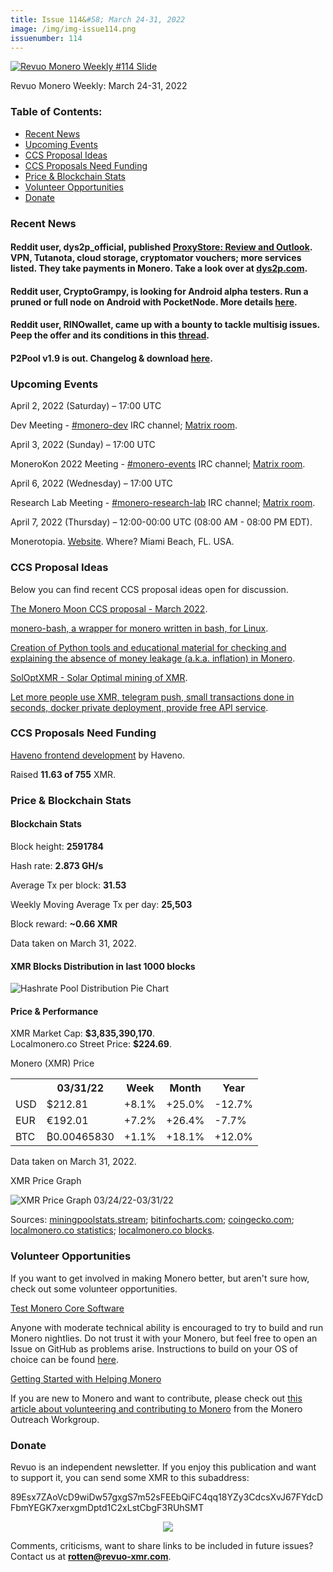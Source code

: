```yaml
---
title: Issue 114&#58; March 24-31, 2022
image: /img/img-issue114.png
issuenumber: 114
---
```

[<img src="/img/img-issue114.png" alt="Revuo Monero Weekly #114 Slide" class="img-lead">](/issue-114.html)

<p class="text-lead">Revuo Monero Weekly: March 24-31, 2022</p>
<!--more-->

<h3>Table of Contents:</h3>
<ul class="contents">
    <li><a href="#news">Recent News</a></li>
    <li><a href="#events">Upcoming Events</a></li>
    <li><a href="#ideas">CCS Proposal Ideas</a></li>
    <li><a href="#proposals">CCS Proposals Need Funding</a></li>
    <li><a href="#stats">Price & Blockchain Stats</a></li>
    <li><a href="#volunteer">Volunteer Opportunities</a></li>
    <li><a href="#donate">Donate</a></li>
</ul>

<h3 id="news">Recent News</h3>

<div class="newsbyte">
    <h4>Reddit user, dys2p_official, published <a href="https://teddit.adminforge.de/r/dys2p/comments/tnrsxc/en_proxystore_review_and_outlook/" target="_blank">ProxyStore: Review and Outlook</a>. VPN, Tutanota, cloud storage, cryptomator vouchers; more services listed. They take payments in Monero. Take a look over at <a href="https://dys2p.com/en/index.html" target="_blank">dys2p.com</a>.</h4>
</div>

<div class="newsbyte">
    <h4>Reddit user, CryptoGrampy, is looking for Android alpha testers. Run a pruned or full node on Android with PocketNode. More details <a href="https://teddit.adminforge.de/r/Monero/comments/tqba4l/android_pocketnode_any_android_users_want_to/" target="_blank">here</a>.</h4>
</div>

<div class="newsbyte">
    <h4>Reddit user, RINOwallet, came up with a bounty to tackle multisig issues. Peep the offer and its conditions in this <a href="https://teddit.adminforge.de/r/Monero/comments/tqj5r6/lets_fix_multisig_rino_offering_10000_completion/" target="_blank">thread</a>.</h4>
</div>

<div class="newsbyte">
    <h4>P2Pool v1.9 is out. Changelog & download <a href="https://github.com/SChernykh/p2pool/releases/tag/v1.9" target="_blank">here</a>.</h4>
</div>

<h3 id="events">Upcoming Events</h3>

<div class="event">
    <p class="date" markdown="1">April 2, 2022 (Saturday) – 17:00 UTC</p>
    <p markdown="1">Dev Meeting - <a href="irc://irc.libera.chat/#monero-dev" target="_blank">#monero-dev</a> IRC channel; <a href="https://matrix.to/#/#monero-dev:monero.social" target="_blank">Matrix room</a>.</p>
</div>

<div class="event">
    <p class="date" markdown="1">April 3, 2022 (Sunday) – 17:00 UTC</p>
    <p markdown="1">MoneroKon 2022 Meeting - <a href="irc://irc.libera.chat/#monero-events" target="_blank">#monero-events</a> IRC channel; <a href="https://matrix.to/#/#monero-events:monero.social" target="_blank">Matrix room</a>.</p>
</div>

<div class="event">
    <p class="date" markdown="1">April 6, 2022 (Wednesday) – 17:00 UTC</p>
    <p markdown="1">Research Lab Meeting - <a href="irc://irc.libera.chat/#monero-research-lab" target="_blank">#monero-research-lab</a> IRC channel; <a href="https://matrix.to/#/#monero-research-lab:monero.social" target="_blank">Matrix room</a>.</p>
</div>

<div class="event">
    <p class="date" markdown="1">April 7, 2022 (Thursday) – 12:00-00:00 UTC (08:00 AM - 08:00 PM EDT).</p>
    <p markdown="1">Monerotopia. <a href="https://monerotopia.com/" target="_blank">Website</a>. Where? Miami Beach, FL. USA.</p>
</div>

<h3 id="ideas">CCS Proposal Ideas</h3>

<p>Below you can find recent CCS proposal ideas open for discussion.</p>

<div class="proposal">
<p><a href="https://repo.getmonero.org/monero-project/ccs-proposals/-/merge_requests/294" target="_blank">The Monero Moon CCS proposal - March 2022</a>.</p>
</div>

<div class="proposal">
<p><a href="https://repo.getmonero.org/monero-project/ccs-proposals/-/merge_requests/297" target="_blank">monero-bash, a wrapper for monero written in bash, for Linux</a>.</p>
</div>

<div class="proposal">
<p><a href="https://repo.getmonero.org/monero-project/ccs-proposals/-/merge_requests/298" target="_blank">Creation of Python tools and educational material for checking and explaining the absence of money leakage (a.k.a. inflation) in Monero</a>.</p>
</div>

<div class="proposal">
<p><a href="https://repo.getmonero.org/monero-project/ccs-proposals/-/merge_requests/299" target="_blank">SolOptXMR - Solar Optimal mining of XMR</a>.</p>
</div>

<div class="proposal">
<p><a href="https://repo.getmonero.org/monero-project/ccs-proposals/-/merge_requests/300" target="_blank">Let more people use XMR, telegram push, small transactions done in seconds, docker private deployment, provide free API service</a>.</p>
</div>

<h3 id="proposals">CCS Proposals Need Funding</h3>

<div class="proposal">
    <p><a href="https://ccs.getmonero.org/proposals/haveno-frontend.html" target="_blank">Haveno frontend development</a> by Haveno.</p>
    <p>Raised <b>11.63 of 755</b> XMR.</p>
</div>

<h3 id="stats">Price & Blockchain Stats</h3>

<h4 class="stat">Blockchain Stats</h4>

<div class="bcstats">
    <p>Block height: <b>2591784</b></p>
    <p>Hash rate: <b>2.873 GH/s</b></p>
    <p>Average Tx per block: <b>31.53</b></p>
    <p>Weekly Moving Average Tx per day: <b>25,503</b></p>
    <p>Block reward: <b>~0.66 XMR</b></p>
</div>
<p class="note">Data taken on March 31, 2022.</p>

<h4 class="stat">XMR Blocks Distribution in last 1000 blocks</h4>
<p><img src="/img/hashrate-pool-distribution-0331.png" alt="Hashrate Pool Distribution Pie Chart"/></p>

<h4 class="stat" id="price-stat">Price & Performance</h4>

<div class="price-intro">XMR Market Cap: <b>$3,835,390,170</b>.<br/>Localmonero.co Street Price: <b>$224.69</b>.</div>

<p class="table-title">Monero (XMR) Price</p>
<table class="price-table">
  <tr class="row1">
    <th></th>
    <th>03/31/22</th>
    <th>Week</th>
    <th>Month</th>
    <th>Year</th>
  </tr>
  <tr>
    <td data-th="XMR to">USD</td>
    <td data-th="03/31/22">$212.81</td>
    <td data-th="Week" class="green">+8.1%</td>
    <td data-th="Month" class="green">+25.0%</td>
    <td data-th="Year" class="red">-12.7%</td>
  </tr>
  <tr class="row3">
    <td data-th="XMR to">EUR</td>
    <td data-th="03/31/22">€192.01</td>
    <td data-th="Week" class="green">+7.2%</td>
    <td data-th="Month" class="green">+26.4%</td>
    <td data-th="Year" class="red">-7.7%</td>
  </tr>
  <tr>
    <td data-th="XMR to">BTC</td>
    <td data-th="03/31/22">₿0.00465830</td>
    <td data-th="Week" class="green">+1.1%</td>
    <td data-th="Month" class="green">+18.1%</td>
    <td data-th="Year" class="green">+12.0%</td>
  </tr>
</table>
<p class="note">Data taken on March 31, 2022.</p>

<p class="table-title">XMR Price Graph</p>

![XMR Price Graph 03/24/22-03/31/22](/img/weekly-chart-0331.png "XMR Price Graph 03/24/22-03/31/22") 

Sources: <a href="https://miningpoolstats.stream/monero" target="_blank">miningpoolstats.stream</a>; <a href="https://bitinfocharts.com/monero/" target="_blank">bitinfocharts.com</a>; <a href="https://www.coingecko.com/en/coins/monero" target="_blank">coingecko.com</a>; <a href="https://localmonero.co/statistics" target="_blank">localmonero.co statistics</a>; <a href="https://localmonero.co/blocks" target="_blank">localmonero.co blocks</a>.

<h3 id="volunteer">Volunteer Opportunities</h3>

<p>If you want to get involved in making Monero better, but aren't sure how, check out some volunteer opportunities.</p>

<div class="newsbyte">
    <p class="date"><a href="https://github.com/monero-project/monero" target="_blank">Test Monero Core Software</a></p>
    <p>Anyone with moderate technical ability is encouraged to try to build and run Monero nightlies. Do not trust it with your Monero, but feel free to open an Issue on GitHub as problems arise. Instructions to build on your OS of choice can be found <a href="https://github.com/monero-project/monero#compiling-monero-from-source" target="_blank">here</a>. </p>
</div>

<div class="newsbyte">
    <p class="date"><a href="https://github.com/monero-project/monero" target="_blank">Getting Started with Helping Monero</a></p>
    <p>If you are new to Monero and want to contribute, please check out <a href="https://www.monerooutreach.org/stories/getting-started-helping-monero.php" target="_blank">this article about volunteering and contributing to Monero</a> from the Monero Outreach Workgroup. </p>
</div>

<h3 id="donate">Donate</h3>

<p markdown="1">Revuo is an independent newsletter. If you enjoy this publication and want to support it, you can send some XMR to this subaddress:</p>

<p class="address" markdown="1">89Esx7ZAoVcD9wiDw57gxgS7m52sFEEbQiFC4qq18YZy3CdcsXvJ67FYdcDFbmYEGK7xerxgmDptd1C2xLstCbgF3RUhSMT</p>

<p><center><a href="monero:89Esx7ZAoVcD9wiDw57gxgS7m52sFEEbQiFC4qq18YZy3CdcsXvJ67FYdcDFbmYEGK7xerxgmDptd1C2xLstCbgF3RUhSMT" class="qr"><img src="/img/donate-monero.jpg" style="max-width: 200px;"/></a></center></p>

Comments, criticisms, want to share links to be included in future issues? Contact us at **rotten@revuo-xmr.com**.
